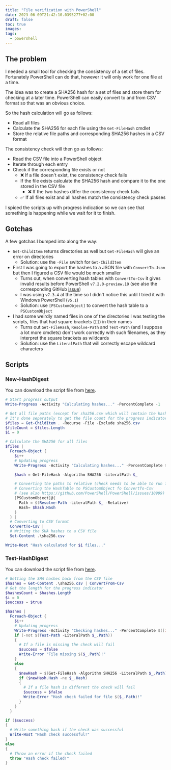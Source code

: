```yaml
---
title: "File verification with PowerShell"
date: 2023-06-09T21:42:10.0395277+02:00
draft: false
toc: true
images:
tags:
  - powershell
---
```


## The problem

I needed a small tool for checking the consistency of a set of files.
Fortunately PowerShell can do that, however it will only work for one file at a time.

The idea was to create a SHA256 hash for a set of files and store them for checking at a later time.
PowerShell can easily convert to and from CSV format so that was an obvious choice.

So the hash calculation will go as follows:
- Read all files
- Calculate the SHA256 for each file using the `Get-FileHash` cmdlet
- Store the relative file paths and corresponding SHA256 hashes in a CSV format

The consistency check will then go as follows:
- Read the CSV file into a PowerShell object
- Iterate through each entry
- Check if the corresponding file exists or not
  - ❌ If a file doesn't exist, the consistency check fails
  - If the file exists calculate the SHA256 hash and compare it to the one stored in the CSV file
    - ❌ If the two hashes differ the consistency check fails
  - ✅ If all files exist and all hashes match the consistency check passes

I spiced the scripts up with progress indication so we can see that something is happening while we wait for it to finish.

## Gotchas

A few gotchas I bumped into along the way:
- `Get-ChildItem` returns directories as well but `Get-FileHash` will give an error on directories
  - Solution: use the `-File` switch for `Get-ChildItem`
- First I was going to export the hashes to a JSON file with `ConvertTo-Json` but then I figured a CSV file would be much smaller
  - Turns out, when converting hash tables with `ConvertTo-Csv` it gives invalid results before PowerShell `v7.2.0-preview.10` (see also the corresponding GitHub [issue](https://github.com/PowerShell/PowerShell/issues/10999))
  - I was using `v7.3.4` at the time so I didn't notice this until I tried it with Windows PowerShell (`v5.1`)
  - Solution: use `[PSCustomObject]` to convert the hash table to a `PSCustomObject`
- I had some weirdly named files in one of the directories I was testing the scripts, files that had square brackets (`[]`) in their names
  - Turns out `Get-FileHash`, `Resolve-Path` and `Test-Path` (and I suppose a lot more cmdlets) don't work correctly with such filenames, as they interpret the square brackets as wildcards
  - Solution: use the `LiteralPath` that will correctly escape wildcard characters

## Scripts

### New-HashDigest

You can download the script file from [here](./scripts/New-HashDigest.ps1).

```powershell
# Start progress output
Write-Progress -Activity "Calculating hashes..." -PercentComplete -1

# Get all file paths (except for sha256.csv which will contain the hashes)
# It's done separately to get the file count for the progress indicator
$files = Get-ChildItem . -Recurse -File -Exclude sha256.csv
$fileCount = $files.Length
$i = 0

# Calculate the SHA256 for all files
$files |
  Foreach-Object {
    $i++
    # Updating progress
    Write-Progress -Activity "Calculating hashes..." -PercentComplete $([int](100 * $i / $fileCount))

    $hash = Get-FileHash -Algorithm SHA256 -LiteralPath $_

    # Converting the paths to relative (check needs to be able to run from a different location)
    # Converting the HashTable to PSCustomObject fo ConvertTo-Csv
    # (see also https://github.com/PowerShell/PowerShell/issues/10999)
    [PSCustomObject]@{ 
      Path = $(Resolve-Path -LiteralPath $_ -Relative)
      Hash= $hash.Hash
    }
  } |
  # Converting to CSV format
  ConvertTo-Csv |
  # Writing the SHA hashes to a CSV file
  Set-Content .\sha256.csv

Write-Host "Hash calculated for $i files..."
```

### Test-HashDigest

You can download the script file from [here](./scripts/Test-HashDigest.ps1).

```powershell
# Getting the SHA hashes back from the CSV file
$hashes = Get-Content .\sha256.csv | ConvertFrom-Csv
# Get the length for the progress indicator
$hashesCount = $hashes.Length
$i = 0
$success = $true

$hashes |
  Foreach-Object {
    $i++
    # Updating progress
    Write-Progress -Activity "Checking hashes..." -PercentComplete $([int](100 * $i / $hashesCount))
    if (-not $(Test-Path -LiteralPath $_.Path))
    {
      # If a file is missing the check will fail
      $success = $false
      Write-Error "File missing $($_.Path)!"
    }
    else
    {
      $newHash = $(Get-FileHash -Algorithm SHA256 -LiteralPath $_.Path)
      if ($newHash.Hash -ne $_.Hash)
      {
        # If a file hash is different the check will fail
        $success = $false
        Write-Error "Hash check failed for file $($_.Path)!"
      }
    }
  }

if ($success)
{
  # Write something back if the check was successful
  Write-Host "Hash check successful!"
}
else
{
  # Throw an error if the check failed
  throw "Hash check failed!"
}
```
